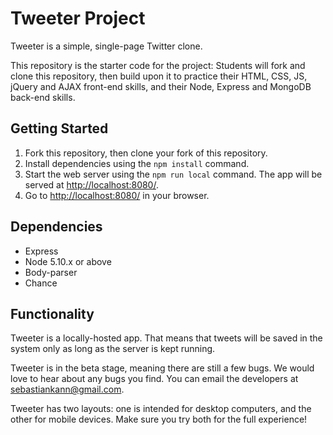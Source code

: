 # Tweeter Project

Tweeter is a simple, single-page Twitter clone.

This repository is the starter code for the project: Students will fork and clone this repository, then build upon it to practice their HTML, CSS, JS, jQuery and AJAX front-end skills, and their Node, Express and MongoDB back-end skills.

## Getting Started

1. Fork this repository, then clone your fork of this repository.
2. Install dependencies using the `npm install` command.
3. Start the web server using the `npm run local` command. The app will be served at <http://localhost:8080/>.
4. Go to <http://localhost:8080/> in your browser.

## Dependencies

- Express
- Node 5.10.x or above
- Body-parser
- Chance

## Functionality

Tweeter is a locally-hosted app. That means that tweets will be saved in the system only as long as the server is kept running.

Tweeter is in the beta stage, meaning there are still a few bugs. We would love to hear about any bugs you find. You can email the developers at sebastiankann@gmail.com.

Tweeter has two layouts: one is intended for desktop computers, and the other for mobile devices. Make sure you try both for the full experience!
